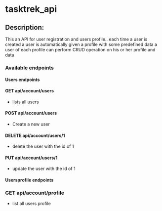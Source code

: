# tasktrek_api
## Description:
This an API for user registration and users profile.. each time a user is created a user is automatically given a profile with some predefined data
a user of each profile can perform CRUD operation on his or her profile and data
### Available endpoints
#### Users endpoints
#### GET   api/account/users
* lists all users
#### POST   api/account/users
* Create a new user
#### DELETE   api/account/users/1
* delete the user with the id of 1
#### PUT  api/account/users/1
* update the user with the id of 1
#### Usersprofile endpoints
### GET api/account/profile
* list all users profile
